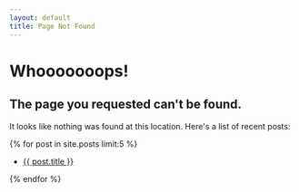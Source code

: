 ```yaml
---
layout: default
title: Page Not Found
---
```


# Whooooooops!

## The page you requested can't be found.

It looks like nothing was found at this location. Here's a list of recent posts:

{% for post in site.posts limit:5 %}
<ul>
<li><a href="{{ post.url }}">{{ post.title }}</a></li>
</ul>
{% endfor %}
